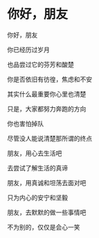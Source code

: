 # 你好，朋友

你好，朋友

你已经历过岁月

也品尝过它的芬芳和酸楚

你是否依旧有彷徨，焦虑和不安

其实什么最重要你心里也清楚

只是，大家都努力奔跑的方向

你也害怕掉队

尽管没人能说清楚那所谓的终点

朋友，用心去生活吧

去尝试了解生活的真谛

朋友，用真诚和坦荡去面对吧

只为内心的安宁和坚毅

朋友，去默默的做一些事情吧

不为别的，仅仅是会心一笑
